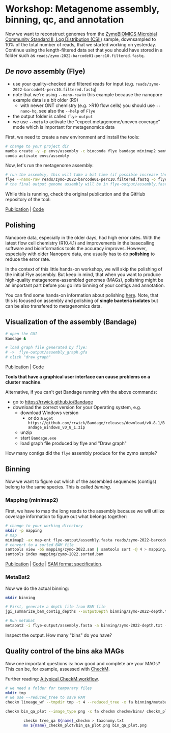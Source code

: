 # Workshop: Metagenome assembly, binning, qc, and annotation

Now we want to reconstruct genomes from the [ZymoBIOMICS Microbial Community Standard II, Log Distribution (CSII)](https://www.zymoresearch.de/products/zymobiomics-microbial-community-dna-standard-ii-log-distribution) sample, downsampled to 10% of the total number of reads, that we started working on yesterday. Continue using the length-filtered data set that you should have stored in a folder such as `reads/zymo-2022-barcode01-perc10.filtered.fastq`.

## _De novo_ assembly (Flye)

* use your quality-checked and filtered reads for input (e.g. `reads/zymo-2022-barcode01-perc10.filtered.fastq`)
* note that we're using `--nano-raw` in this example because the nanopore example data is a bit older (R9)
    * with newer ONT chemistry (e.g. >R10 flow cells) you should use `--nano-hq`, see also the `--help` of `Flye`
* the output folder is called `flye-output`
* we use `--meta` to activate the "expect metagenome/uneven coverage" mode which is important for metagenomics data

First, we need to create a new environment and install the tools:

```bash
# change to your project dir
mamba create -y -p envs/assembly -c bioconda flye bandage minimap2 samtools metabat2 checkm-genome 
conda activate envs/assembly
```

Now, let's run the metagenome assembly:

```bash
# run the assembly, this will take a bit time (if possible increase threads)
flye --nano-raw reads/zymo-2022-barcode01-perc10.filtered.fastq -o flye-output -t 8 --meta
# the final output genome assembly will be in flye-output/assembly.fasta
```

While this is running, check the original publication and the GitHub repository of the tool:

[Publication](https://doi.org/10.1038/s41587-019-0072-8) | [Code](https://github.com/fenderglass/Flye)

## Polishing

Nanopore data, especially in the older days, had high error rates. With the latest flow cell chemistry (R10.4.1) and improvements in the basecalling software and bioinformatics tools the accuracy improves. However, especially with older Nanopore data, one usually has to do **polishing** to reduce the error rate. 

In the context of this little hands-on workshop, we will skip the polishing of the initial Flye assembly. But keep in mind, that when you want to produce high-quality metagenome-assembled genomes (MAGs), polishing might be an important part before you go into binning of your contigs and annotation. 

You can find some hands-on information about polishing [here](https://github.com/rki-mf1/workshop-nanopore-bioinformatics/tree/main/day-polishing-variant-calling). Note, that this is focused on assembly and polishing of **single bacteria isolates** but can be also transfered to metagenomics data. 

## Visualization of the assembly (Bandage)
```bash
# open the GUI
Bandage &

# load graph file generated by flye:
# ->  flye-output/assembly_graph.gfa
# click "draw graph"
```
[Publication](http://bioinformatics.oxfordjournals.org/content/31/20/3350) | [Code](https://rrwick.github.io/Bandage/)

__Tools that have a graphical user interface can cause problems on a cluster machine__.

Alternative, if you can't get Bandage running with the above commands:
* go to https://rrwick.github.io/Bandage
* download the correct version for your Operating system, e.g.
    * download Windows version
        * or do a `wget https://github.com/rrwick/Bandage/releases/download/v0.8.1/Bandage_Windows_v0_8_1.zip`
    * unzip 
    * start `Bandage.exe` 
    * load graph file produced by flye and "Draw graph"

How many contigs did the `flye` assembly produce for the zymo sample? 

## Binning

Now we want to figure out which of the assembled sequences (contigs) belong to the same species. This is called *binning*. 

### Mapping (minimap2)

First, we have to map the long reads to the assembly because we will utilize coverage information to figure out what belongs together:

```bash
# change to your working directory
mkdir -p mapping
# map
minimap2 -ax map-ont flye-output/assembly.fasta reads/zymo-2022-barcode01-perc10.filtered.fastq > mapping/zymo-2022.sam
# convert to a sorted BAM file
samtools view -bS mapping/zymo-2022.sam | samtools sort -@ 4 > mapping/zymo-2022.sorted.bam
samtools index mapping/zymo-2022.sorted.bam
```
[Publication](https://doi.org/10.1093/bioinformatics/bty191) | [Code](https://github.com/lh3/minimap2) | [SAM format specification](https://samtools.github.io/hts-specs/SAMv1.pdf).

### MetaBat2

Now we do the actual binning:

```bash
mkdir binning

# First, generate a depth file from BAM file
jgi_summarize_bam_contig_depths --outputDepth binning/zymo-2022-depth.txt mapping/zymo-2022.sorted.bam

# Run metabat
metabat2 -i flye-output/assembly.fasta -a binning/zymo-2022-depth.txt -o binning/metabat-bins/zymo-2022 -t 4
```

Inspect the output. How many "bins" do you have? 

## Quality control of the bins aka MAGs

Now one important questions is: how good and complete are your MAGs? This can be, for example, assessed with [CheckM](https://github.com/Ecogenomics/CheckM/wiki).

Further reading: [A typical CheckM workflow](https://github.com/Ecogenomics/CheckM/wiki/Quick-Start#typical-workflow).

```bash
# we need a folder for temporary files
mkdir tmp
# we use --reduced_tree to save RAM
checkm lineage_wf --tmpdir tmp -t 4 --reduced_tree -x fa binning/metabat-bins checkm-result

checkm bin_qa_plot --image_type png -x fa checkm checkm/bins/ checkm_plot

        checkm tree_qa ${name}_checkm > taxonomy.txt
        mv ${name}_checkm_plot/bin_qa_plot.png bin_qa_plot.png
```